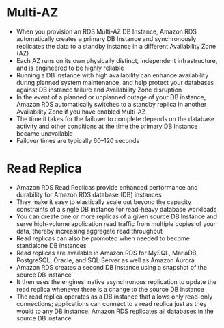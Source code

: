 
# Multi-AZ
- When you provision an RDS Multi-AZ DB Instance, Amazon RDS automatically creates a primary DB Instance and synchronously 
  replicates the data to a standby instance in a different Availability Zone (AZ)
- Each AZ runs on its own physically distinct, independent infrastructure, and is engineered to be highly reliable
- Running a DB instance with high availability can enhance availability during planned system maintenance, and help protect 
  your databases against DB instance failure and Availability Zone disruption
- In the event of a planned or unplanned outage of your DB instance, Amazon RDS automatically switches to a standby replica 
  in another Availability Zone if you have enabled Multi-AZ
- The time it takes for the failover to complete depends on the database activity and other conditions at the time the 
  primary DB instance became unavailable
- Failover times are typically 60–120 seconds

# Read Replica
- Amazon RDS Read Replicas provide enhanced performance and durability for Amazon RDS database (DB) instances
- They make it easy to elastically scale out beyond the capacity constraints of a single DB instance for read-heavy 
  database workloads
- You can create one or more replicas of a given source DB Instance and serve high-volume application read traffic from 
  multiple copies of your data, thereby increasing aggregate read throughput
- Read replicas can also be promoted when needed to become standalone DB instances
- Read replicas are available in Amazon RDS for MySQL, MariaDB, PostgreSQL, Oracle, and SQL Server as well as Amazon Aurora 
- Amazon RDS creates a second DB instance using a snapshot of the source DB instance
- It then uses the engines' native asynchronous replication to update the read replica whenever there is a change to the 
  source DB instance
- The read replica operates as a DB instance that allows only read-only connections; applications can connect to a read 
  replica just as they would to any DB instance. Amazon RDS replicates all databases in the source DB instance